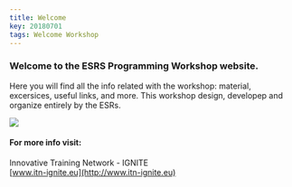 ```yaml
---
title: Welcome
key: 20180701
tags: Welcome Workshop
---
```


### Welcome to the ESRS Programming Workshop website. 
Here you will find all the info related with the workshop: material, excersices, useful links, and more.
This workshop design, developep and organize entirely by the ESRs.

![](https://i.imgur.com/KMVYY8O.png)  

#### For more info visit:
Innovative Training Network - IGNITE  
[www.itn-ignite.eu](http://www.itn-ignite.eu) 

